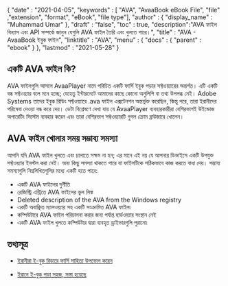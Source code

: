 {
  "date" : "2021-04-05",
  "keywords" : [ "AVA", "AvaaBook eBook File", "file" ,"extension", "format", "eBook", "file type"],
  "author" : {
    "display_name" : "Muhammad Umar"
},
  "draft" : "false",
  "toc" : true,
  "description":"AVA ফাইল বিন্যাস এবং API সম্পর্কে জানুন যেগুলি AVA ফাইল তৈরি এবং খুলতে পারে।",
  "title" : "AVA - AvaaBook ইবুক ফাইল",
  "linktitle" : "AVA",
  "menu" : {
    "docs" : {
      "parent" : "ebook"
}
},
  "lastmod" : "2021-05-28"
}

## একটি AVA ফাইল কি?

AVA ফাইলগুলি আসলে AvaaPlayer নামে পরিচিত একটি ফার্সি ইবুক পড়ার সফ্টওয়্যারের অন্তর্গত। এটি একটি বন্ধ সফ্টওয়্যার বলে মনে হচ্ছে; যেহেতু ইন্টারনেটে আমাদের কাছে কোনো অনুলিপি বা তথ্য উপলব্ধ নেই। Adobe Systems তাদের ইবুক রিডিং সফ্টওয়্যারে .ava ফাইল এক্সটেনশন অন্তর্ভুক্ত করেছিল, কিন্তু পরে, তারা ইরানীদের পরিষেবা দেওয়া বন্ধ করে দেয়। ডেটা বিশ্লেষণে দেখা যায় যে AvaaPlayer ব্যবহারকারীরা বেশিরভাগই উইন্ডোজ অপারেটিং সিস্টেম ব্যবহার করেন এবং তারা বেশিরভাগ সফ্টওয়্যারটি গুগল ক্রোম ব্রাউজারে খোলেন।

## AVA ফাইল খোলার সময় সম্ভাব্য সমস্যা

আপনি যদি AVA ফাইল খুলতে এবং চালাতে সক্ষম না হন; এর মানে এই নয় যে আপনার ডিভাইসে একটি উপযুক্ত সফ্টওয়্যার ইনস্টল করা নেই। অন্য কিছু সমস্যা থাকতে পারে যা ফাইলটিকে সঠিকভাবে কাজ করতে বাধা দেয়। সম্ভাব্য সমস্যাগুলি নিম্নলিখিতগুলির মধ্যে একটি হতে পারে:

- একটি AVA ফাইলের দুর্নীতি
- রেজিস্ট্রি এন্ট্রিতে AVA ফাইলের ভুল লিঙ্ক
- Deleted description of the AVA from the Windows registry
- একটি অবাঞ্ছিত ম্যালওয়্যার সহ একটি সংক্রামিত AVA ফাইল৷
- কম্পিউটারে AVA ফাইল পরিচালনা করার জন্য পর্যাপ্ত হার্ডওয়্যার সংস্থান নেই
- একটি AVA ফাইল খুলতে কম্পিউটার দ্বারা ব্যবহৃত ড্রাইভারগুলি পুরানো৷


## তথ্যসূত্র

* [ইরানীরা ই-বুক রিডারে ফার্সি সাহিত্য উপভোগ করেন](https://www.tehrantimes.com/news/423108/Iranians-enjoy-Persian-literature-on-e-book-reader)

* [ইরানে ই-বুক পড়া সহজ, সস্তা হয়েছে](https://financialtribune.com/articles/sci-tech/80138/ebook-reading-made-easier-cheaper-in-iran)




